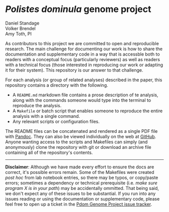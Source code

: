 # *Polistes dominula* genome project

Daniel Standage  
Volker Brendel  
Amy Toth, PI

As contributors to this project we are committed to open and reproducible research.
The main challenge for documenting our work is how to share the documentation and supplementary code in a way that is accessble both to readers with a conceptual focus (particularly reviewers) as well as readers with a technical focus (those interested in reproducing our work or adapting it for their system).
This repository is our answer to that challenge.

For each analysis (or group of related analyses) described in the paper, this repository contains a directory with the following.

  - A `README.md` markdown file contains a prose description of te analysis, along with the commands someone would type into the terminal to reproduce the analysis.
  - A `Makefile` or batch script that enables someone to reproduce the entire analysis with a single command.
  - Any relevant scripts or configuration files.

The README files can be concatenated and rendered as a single PDF file with [Pandoc](http://johnmacfarlane.net/pandoc/).
They can also be viewed individually on the web at [GitHub](https://github.com/BrendelGroup/pdom-genome-project).
Anyone wanting access to the scripts and Makefiles can simply (and anonymously) clone the repository with git or download an archive file containing all of the repository's contents.

---------

**Disclaimer**: Although we have made every effort to ensure the docs are correct, it's possible errors remain.
Some of the Makefiles were created *post hoc* from lab notebook entries, so there may be typos, or copy/paste errors; sometimes a dependency or technical prerequisite (i.e. *make sure program X is in your path*) may be accidentally ommitted.
That being said, we don't expect any of these issues to be substantial.
If you run into any issues reading or using the documentation or supplementary code, please feel free to open up a ticket in the [Pdom Genome Project issue tracker](https://github.com/BrendelGroup/pdom-genome-project/issues).
